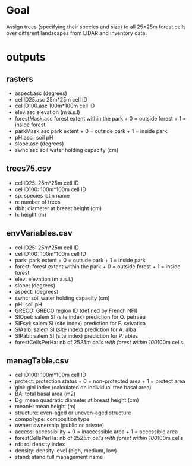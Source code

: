# Goal
Assign trees (specifying their species and size) to all 25*25m forest cells over different landscapes from LIDAR and inventory data.



# outputs

## rasters
* aspect.asc       (degrees)
* cellID25.asc     25m*25m cell ID
* cellID100.asc    100m*100m cell ID
* elev.asc         elevation (m a.s.l)
* forestMask.asc   forest extent within the park
                   + 0 = outside forest
                   + 1 = inside forest
* parkMask.asc     park extent
                   + 0 = outside park
                   + 1 = inside park
* pH.ascii         soil pH
* slope.asc        (degrees)
* swhc.asc         soil water holding capacity (cm)


## trees75.csv
* cellID25:    25m*25m cell ID
* cellID100:   100m*100m cell ID
* sp:          species latin name
* n:           number of trees
* dbh:         diameter at breast height (cm)
* h:           height (m)


## envVariables.csv
* cellID25:           25m*25m cell ID
* cellID100:          100m*100m cell ID
* park:               park extent
                      + 0 = outside park
                      + 1 = inside park
* forest:             forest extent within the park
                      + 0 = outside forest
                      + 1 = inside forest
* elev:               elevation (m a.s.l.)
* slope:              (degrees)
* aspect:             (degrees)
* swhc:               soil water holding capacity (cm)
* pH:                 soil pH
* GRECO:              GRECO region ID (defined by French NFI)
* SIQpet:             salem SI (site index) prediction for Q. petraea
* SIFsyl:             salem SI (site index) prediction for F. sylvatica
* SIAalb:             salem SI (site index) prediction for A. alba
* SIPabi:             salem SI (site index) prediction for P. abies
* forestCellsPerHa:   nb of 25*25m cells with forest within 100*100m cells


## managTable.csv
* cellID100:          100m*100m cell ID
* protect:            protection status
                      + 0 = non-protected area
                      + 1 = protect area
* gini:               gini index (calculated on individual tree basal area)
* BA:                 total basal area (m2)
* Dg:                 mean quadratic diameter at breast height (cm)
* meanH:              mean height (m)
* structure:          even-aged or uneven-aged structure
* compoType:          composition type
* owner:              ownership (public or private)
* access:             accessibility
                      + 0 = inaccessible area
                      + 1 = accessible area
* forestCellsPerHa:   nb of 25*25m cells with forest within 100*100m cells
* rdi:                rdi density index
* density:            density level (high, medium, low)
* stand:              stand full management name
